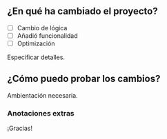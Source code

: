 ## ¿En qué ha cambiado el proyecto?
* [ ] Cambio de lógica
* [ ] Añadió funcionalidad
* [ ] Optimización

Especificar detalles.
## ¿Cómo puedo probar los cambios?
Ambientación necesaria.
### Anotaciones extras
¡Gracias!
